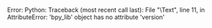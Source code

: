 Error: Python: Traceback (most recent call last):
  File "\Text", line 11, in <module>
AttributeError: 'bpy_lib' object has no attribute 'version'
